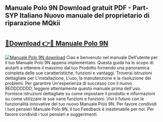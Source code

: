 ## Manuale Polo 9N Download gratuit PDF - Part-SYP Italiano Nuovo manuale del proprietario di riparazione MQkii

# <h2><a href="http://dfcjb2c.blite.top/?on=Manuale+Polo+9N">🔗Download 👉🔴 Manuale Polo 9N</a></h2>

[![Manuale Polo 9N download](https://i.imgur.com/lujVjoI.png)](http://dfcjb2c.blite.top/?on=Manuale+Polo+9N)
Ciao e benvenuto nel manuale Dell'utente per il tuo Manuale Polo 9N appena implementato. Questa guida ha lo scopo di aiutarti a ottenere il massimo dal tuo Prodotto fornendo una panoramica completa delle sue caratteristiche, funzioni e vantaggi. Troverai istruzioni dettagliate per L'installazione, L'uso, la manutenzione e la risoluzione dei problemi. Per garantire Un'esperienza di successo con il nuovo REDDDDDDD, leggere attentamente questo manuale prima dell'uso. Fornisce istruzioni dettagliate su come impostare il prodotto e informazioni su come utilizzare le sue varie funzioni e funzioni. Vivi il futuro con le funzionalità innovative del tuo nuovo Manuale Polo 9N. Per favore condividi i tuoi pensieri Manuale Polo 9N. Il tuo Feedback è inestimabile per noi. Per favore condividi i tuoi pensieri e suggerimenti.
